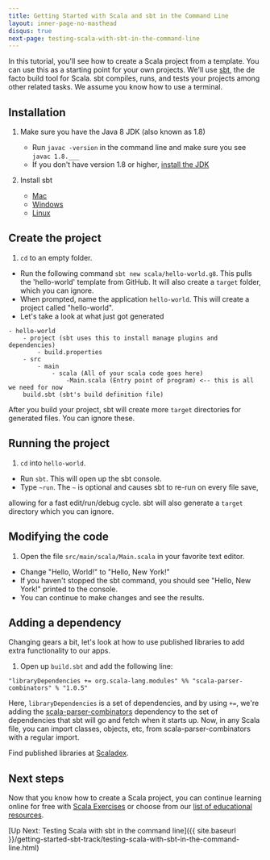```yaml
---
title: Getting Started with Scala and sbt in the Command Line
layout: inner-page-no-masthead
disqus: true
next-page: testing-scala-with-sbt-in-the-command-line
---
```


In this tutorial, you'll see how to create a Scala project from
a template. You can use this as a starting point for your own
projects. We'll use [sbt](http://www.scala-sbt.org/0.13/docs/index.html), the de facto build tool for Scala. sbt compiles,
runs, and tests your projects among other related tasks.
We assume you know how to use a terminal.

## Installation

1. Make sure you have the Java 8 JDK (also known as 1.8)
    * Run `javac -version` in the command line and make sure you see
    `javac 1.8.___`
    * If you don't have version 1.8 or higher, [install the JDK](http://www.oracle.com/technetwork/java/javase/downloads/index.html)

2. Install sbt
    * [Mac](http://www.scala-sbt.org/0.13/docs/Installing-sbt-on-Mac.html)
    * [Windows](http://www.scala-sbt.org/0.13/docs/Installing-sbt-on-Windows.html)
    * [Linux](http://www.scala-sbt.org/0.13/docs/Installing-sbt-on-Linux.html)

## Create the project
1. `cd` to an empty folder.
* Run the following command `sbt new scala/hello-world.g8`.
This pulls the 'hello-world' template from GitHub.
It will also create a `target` folder, which you can ignore.
* When prompted, name the application `hello-world`. This will
create a project called "hello-world".
* Let's take a look at what just got generated

```
- hello-world
    - project (sbt uses this to install manage plugins and dependencies)
        - build.properties
    - src
        - main
            - scala (All of your scala code goes here)
                -Main.scala (Entry point of program) <-- this is all we need for now
    build.sbt (sbt's build definition file)

```

After you build your project, sbt will create more `target` directories
for generated files. You can ignore these.

## Running the project
1. `cd` into `hello-world`.
* Run `sbt`. This will open up the sbt console.
* Type `~run`. The `~` is optional and causes sbt to re-run on every file save,

allowing for a fast edit/run/debug cycle. sbt will also generate a `target` directory
which you can ignore.

## Modifying the code
1. Open the file `src/main/scala/Main.scala` in your favorite text editor.

* Change "Hello, World!" to "Hello, New York!"
* If you haven't stopped the sbt command, you should see "Hello, New York!"
printed to the console.
* You can continue to make changes and see the results.


## Adding a dependency
Changing gears a bit, let's look at how to use published libraries to add
extra functionality to our apps.

1. Open up `build.sbt` and add the following line:

```
"libraryDependencies += org.scala-lang.modules" %% "scala-parser-combinators" % "1.0.5"
```

Here, `libraryDependencies` is a set of dependencies, and by using `+=`,
we're adding the [scala-parser-combinators](https://index.scala-lang.org/scala/scala-parser-combinators) dependency to the set of dependencies that sbt will go
and fetch when it starts up. Now, in any Scala file, you can import classes,
objects, etc, from scala-parser-combinators with a regular import.

Find published libraries at [Scaladex](https://index.scala-lang.org/).

## Next steps
Now that you know how to create a Scala project, you
can continue learning online for free with [Scala Exercises](http://scala-exercises.org) or choose
from our [list of educational resources](http://scala-lang.org/documentation/).

[Up Next: Testing Scala with sbt in the command line]({{ site.baseurl }}/getting-started-sbt-track/testing-scala-with-sbt-in-the-command-line.html)

